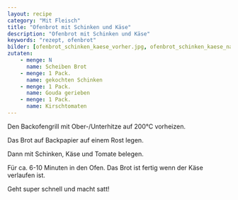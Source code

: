 ```yaml
---
layout: recipe
category: "Mit Fleisch"
title: "Ofenbrot mit Schinken und Käse"
description: "Ofenbrot mit Schinken und Käse"
keywords: "rezept, ofenbrot"
bilder: [ofenbrot_schinken_kaese_vorher.jpg, ofenbrot_schinken_kaese_nachher.jpg]
zutaten:
    - menge: N
      name: Scheiben Brot
    - menge: 1 Pack.
      name: gekochten Schinken
    - menge: 1 Pack.
      name: Gouda gerieben
    - menge: 1 Pack.
      name: Kirschtomaten
---
```

Den Backofengrill mit Ober-/Unterhitze auf 200°C vorheizen.

Das Brot auf Backpapier auf einem Rost legen.

Dann mit Schinken, Käse und Tomate belegen.

Für ca. 6-10 Minuten in den Ofen. Das Brot ist fertig wenn der Käse verlaufen ist.

Geht super schnell und macht satt!